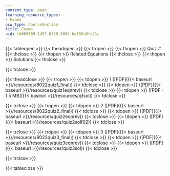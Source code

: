 ```yaml
---
content_type: page
learning_resource_types:
- Exams
ocw_type: CourseSection
title: Exams
uid: fd665869-1d57-6230-3062-6af02a9fd21c
---
```


{{< tableopen >}}
{{< theadopen >}}
{{< tropen >}}
{{< thopen >}}
Quiz #
{{< thclose >}}
{{< thopen >}}
Related Equations
{{< thclose >}}
{{< thopen >}}
Solutions
{{< thclose >}}

{{< trclose >}}

{{< theadclose >}}
{{< tropen >}}
{{< tdopen >}}
1 ([PDF]({{< baseurl >}}/resources/8022quiz1_final))
{{< tdclose >}}
{{< tdopen >}}
([PDF]({{< baseurl >}}/resources/quiz1eqnrev))
{{< tdclose >}}
{{< tdopen >}}
([PDF - 1.5 MB]({{< baseurl >}}/resources/q1sol))
{{< tdclose >}}

{{< trclose >}}
{{< tropen >}}
{{< tdopen >}}
2 ([PDF]({{< baseurl >}}/resources/8022quiz2_final))
{{< tdclose >}}
{{< tdopen >}}
([PDF]({{< baseurl >}}/resources/quiz2eqnrev))
{{< tdclose >}}
{{< tdopen >}}
([PDF]({{< baseurl >}}/resources/quiz2solf02))
{{< tdclose >}}

{{< trclose >}}
{{< tropen >}}
{{< tdopen >}}
3 ([PDF]({{< baseurl >}}/resources/8022quiz3_final))
{{< tdclose >}}
{{< tdopen >}}
([PDF]({{< baseurl >}}/resources/quiz3eqnrev))
{{< tdclose >}}
{{< tdopen >}}
([PDF]({{< baseurl >}}/resources/quiz3sol))
{{< tdclose >}}

{{< trclose >}}

{{< tableclose >}}